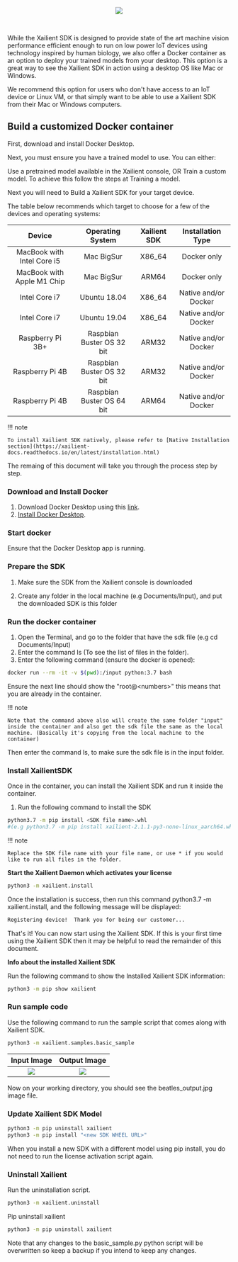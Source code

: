 <p align="center">
  <img src="../latest/img/container/docker_xailient.png">
</p>
<br>

While the Xailient SDK is designed to provide state of the art machine vision performance efficient enough to run on
low power IoT devices using technology inspired by human biology, we also offer a Docker container as an option to
deploy your trained models from your desktop.
This option is a great way to see the Xailient SDK in action using a desktop OS like Mac or Windows.

We recommend this option for users who don't have access to an IoT device or Linux VM, or that simply want to be able to use a Xailient SDK from their Mac or Windows computers.

## Build a customized Docker container

First, download and install Docker Desktop.

Next, you must ensure you have a trained model to use. You can either:

Use a pretrained model available in the Xailient console, OR
Train a custom model. To achieve this follow the steps at Training a model.

Next you will need to Build a Xailient SDK for your target device.

The table below recommends which target to choose for a few of the devices and operating systems:

Device | Operating System | Xailient SDK | Installation Type |
:-------------------------:|:-------------------------: | :-------------------------: | :-------------------------:
| MacBook with Intel Core i5 | Mac BigSur  | X86_64  | Docker only |
| MacBook with Apple M1 Chip | Mac BigSur | ARM64 | Docker only |
| Intel Core i7 | Ubuntu 18.04 | X86_64 | Native and/or Docker |
| Intel Core i7 | Ubuntu 19.04 | X86_64 | Native and/or Docker |
| Raspberry Pi 3B+ | Raspbian Buster OS 32 bit | ARM32 | Native and/or Docker |
| Raspberry Pi 4B | Raspbian Buster OS 32 bit | ARM32 | Native and/or Docker |
| Raspberry Pi 4B | Raspbian Buster OS 64 bit | ARM64 | Native and/or Docker |

!!! note

    To install Xailient SDK natively, please refer to [Native Installation section](https://xailient-docs.readthedocs.io/en/latest/installation.html)

The remaing of this document will take you through the process step by step.

### Download and Install Docker
1. Download Docker Desktop using this [link](https://www.docker.com/products/docker-desktop).
2. [Install Docker Desktop](https://docs.docker.com/get-docker/).

### Start docker
Ensure that the Docker Desktop app is running.

### Prepare the SDK

1. Make sure the SDK from the Xailient console is downloaded

2. Create any folder in the local machine (e.g Documents/Input), and put the downloaded SDK is this folder 

### Run the docker container
1. Open the Terminal, and go to the folder that have the sdk file (e.g cd Documents/Input)
2. Enter the command ls (To see the list of files in the folder).
3. Enter the following command (ensure the docker is opened):

```bash
docker run --rm -it -v $(pwd):/input python:3.7 bash
```

Ensure the next line should show the "root@&lt;numbers&gt;" this means that you are already in the container.
  
!!! note

    Note that the command above also will create the same folder "input" inside the container and also get the sdk file the same as the local machine. (Basically it's copying from the local machine to the container)

Then enter the command ls, to make sure the sdk file is in the input folder.

### Install XailientSDK

Once in the container, you can install the Xailient SDK and run it inside the container.

1. Run the following command to install the SDK 

```bash
python3.7 -m pip install <SDK file name>.whl 
#(e.g python3.7 -m pip install xailient-2.1.1-py3-none-linux_aarch64.whl )
```

!!! note

    Replace the SDK file name with your file name, or use * if you would like to run all files in the folder.

__Start the Xailient Daemon which activates your license__

```bash
python3 -m xailient.install
```

Once the installation is success, then run this command python3.7 -m xailient.install, and the following message will be displayed:

```bash
Registering device!  Thank you for being our customer...
```

That's it! You can now start using the Xailient SDK. If this is your first time using the Xailient
SDK then it may be helpful to read the remainder of this document.

__Info about the installed Xailient SDK__

Run the following command to show the Installed Xailient SDK information:

```bash
python3 -m pip show xailient
```

### Run sample code

Use the following command to run the sample script that comes along with Xailient SDK.

```bash
python3 -m xailient.samples.basic_sample
```

Input Image | Output Image
:-------------------------:|:-------------------------:
![](../latest/img/x86_64/beatles.jpg)   |  ![](../latest/img/x86_64/beatles_output.jpg)

Now on your working directory, you should see the beatles_output.jpg image file.

### Update Xailient SDK Model

```bash
python3 -m pip uninstall xailient
python3 -m pip install "<new SDK WHEEL URL>"
```

When you install a new SDK with a different model using pip install, you do not need to run the license activation script again.

### Uninstall Xailient

Run the uninstallation script.

```bash
python3 -m xailient.uninstall
```

Pip uninstall xailient

```bash
python3 -m pip uninstall xailient
```

Note that any changes to the basic_sample.py python script will be overwritten so keep a backup if you intend to keep any changes.